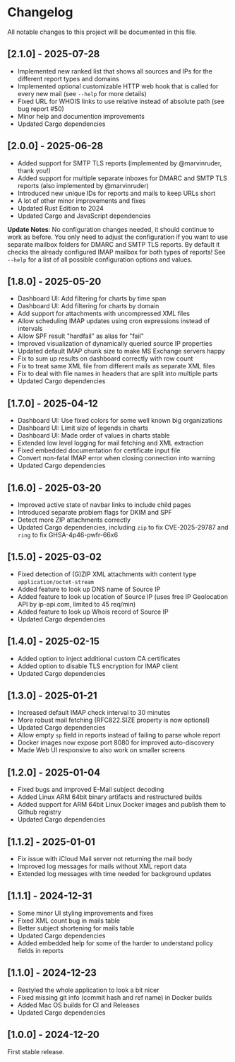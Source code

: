 # Changelog

All notable changes to this project will be documented in this file.

## [2.1.0] - 2025-07-28
* Implemented new ranked list that shows all sources and IPs for the different report types and domains
* Implemented optional customizable HTTP web hook that is called for every new mail (see `--help` for more details)
* Fixed URL for WHOIS links to use relative instead of absolute path (see bug report #50)
* Minor help and documention improvements
* Updated Cargo dependencies

## [2.0.0] - 2025-06-28
* Added support for SMTP TLS reports (implemented by @marvinruder, thank you!)
* Added support for multiple separate inboxes for DMARC and SMTP TLS reports (also implemented by @marvinruder)
* Introduced new unique IDs for reports and mails to keep URLs short
* A lot of other minor improvements and fixes
* Updated Rust Edition to 2024
* Updated Cargo and JavaScript dependencies

**Update Notes**: No configuration changes needed, it should continue to work as before.
You only need to adjust the configuration if you want to use separate mailbox folders for DMARC and SMTP TLS reports.
By default it checks the already configured IMAP mailbox for both types of reports!
See `--help` for a list of all possible configuration options and values.

## [1.8.0] - 2025-05-20
* Dashboard UI: Add filtering for charts by time span
* Dashboard UI: Add filtering for charts by domain
* Add support for attachments with uncompressed XML files
* Allow scheduling IMAP updates using cron expressions instead of intervals
* Allow SPF result "hardfail" as alias for "fail"
* Improved visualization of dynamically queried source IP properties
* Updated default IMAP chunk size to make MS Exchange servers happy
* Fix to sum up results on dashboard correctly with row count
* Fix to treat same XML file from different mails as separate XML files
* Fix to deal with file names in headers that are split into multiple parts
* Updated Cargo dependencies

## [1.7.0] - 2025-04-12
* Dashboard UI: Use fixed colors for some well known big organizations
* Dashboard UI: Limit size of legends in charts
* Dashboard UI: Made order of values in charts stable
* Extended low level logging for mail fetching and XML extraction
* Fixed embedded documentation for certificate input file
* Convert non-fatal IMAP error when closing connection into warning
* Updated Cargo dependencies

## [1.6.0] - 2025-03-20
* Improved active state of navbar links to include child pages
* Introduced separate problem flags for DKIM and SPF
* Detect more ZIP attachments correctly
* Updated Cargo dependencies, including `zip` to fix CVE-2025-29787 and `ring` to fix GHSA-4p46-pwfr-66x6

## [1.5.0] - 2025-03-02
* Fixed detection of (G)ZIP XML attachments with content type `application/octet-stream`
* Added feature to look up DNS name of Source IP
* Added feature to look up location of Source IP
  (uses free IP Geolocation API by ip-api.com, limited to 45 req/min)
* Added feature to look up Whois record of Source IP
* Updated Cargo dependencies

## [1.4.0] - 2025-02-15
* Added option to inject additional custom CA certificates
* Added option to disable TLS encryption for IMAP client
* Updated Cargo dependencies

## [1.3.0] - 2025-01-21
* Increased default IMAP check interval to 30 minutes
* More robust mail fetching (RFC822.SIZE property is now optional)
* Updated Cargo dependencies
* Allow empty `sp` field in reports instead of failing to parse whole report
* Docker images now expose port 8080 for improved auto-discovery
* Made Web UI responsive to also work on smaller screens

## [1.2.0] - 2025-01-04
* Fixed bugs and improved E-Mail subject decoding
* Added Linux ARM 64bit binary artifacts and restructured builds
* Added support for ARM 64bit Linux Docker images and publish them to Github registry
* Updated Cargo dependencies

## [1.1.2] - 2025-01-01
* Fix issue with iCloud Mail server not returning the mail body
* Improved log messages for mails without XML report data
* Extended log messages with time needed for background updates

## [1.1.1] - 2024-12-31
* Some minor UI styling improvements and fixes
* Fixed XML count bug in mails table
* Better subject shortening for mails table
* Updated Cargo dependencies
* Added embedded help for some of the harder to understand policy fields in reports

## [1.1.0] - 2024-12-23
* Restyled the whole application to look a bit nicer
* Fixed missing git info (commit hash and ref name) in Docker builds
* Added Mac OS builds for CI and Releases
* Updated Cargo dependencies

## [1.0.0] - 2024-12-20
First stable release.
